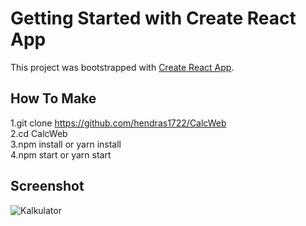# Getting Started with Create React App

This project was bootstrapped with [Create React App](https://github.com/facebook/create-react-app).

## How To Make
1.git clone https://github.com/hendras1722/CalcWeb <br />
2.cd CalcWeb <br/>
3.npm install or yarn install <br />
4.npm start or yarn start

## Screenshot
![Kalkulator](https://user-images.githubusercontent.com/57746184/105684981-2d673080-5f28-11eb-97b2-ee473a4c34b4.png)
